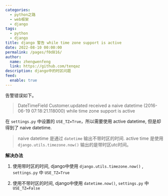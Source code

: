 ```yaml
---
categories: 
  - python之路
  - web框架
  - django
tags: 
  - python
  - django
title: django 警告 while time zone support is active
date: 2022-08-10 00:00:00
permalink: /pages/f0d816/
author: 
  name: zhengwenfeng
  link: https://github.com/tenqaz
description: django中的时区问题
feed: 
  enable: true
---
```




告警错误如下。

>DateTimeField Customer.updated received a naive datetime (2016-06-19 07:18:21.118000) while time zone support is active

在 `settings.py` 中设置的 `USE_TZ=True`，所以需要使用 active datetime, 但是却得到了 naive datetime.

>naive datetime 是通过 `datetime` 输出不带时区的时间.
>active time 是使用`django.utils.timezone.now()`  输出的是带时区utc时间。

**解决办法**
1. 使用带时区的时间, django中使用
`django.utils.timezone.now()` , `settings.py`  中 `USE_TZ=True`

2. 使用不带时区的时间, django中使用 `datetime.now()`, `settings.py` 中 `USE_TZ=False`